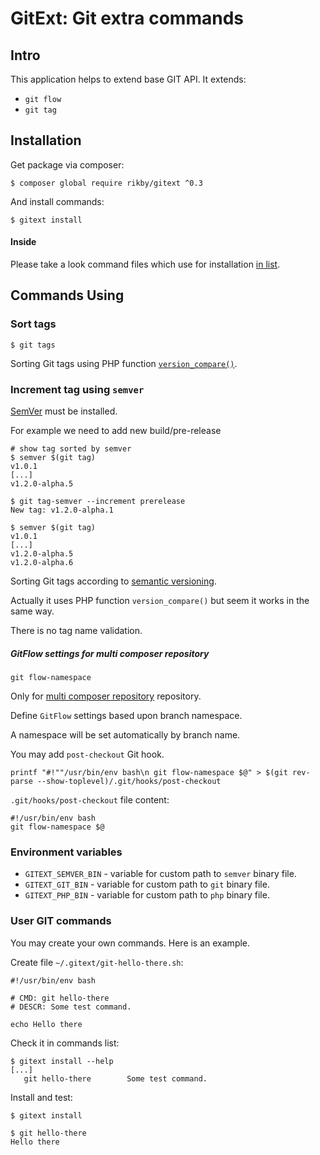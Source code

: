 # GitExt: Git extra commands

## Intro
This application helps to extend base GIT API.
It extends:
- `git flow`
- `git tag`

## Installation
Get package via composer:
```
$ composer global require rikby/gitext ^0.3
```
And install commands:
```
$ gitext install
```

#### Inside
Please take a look command files which use for installation [in list](src/shell/command).

## Commands Using
### Sort tags
```shell
$ git tags
```
Sorting Git tags using PHP function [`version_compare()`](http://php.net/version_compare).

### Increment tag using `semver`
[SemVer](https://github.com/npm/node-semver) must be installed.

For example we need to add new build/pre-release
```shell
# show tag sorted by semver
$ semver $(git tag)
v1.0.1
[...]
v1.2.0-alpha.5

$ git tag-semver --increment prerelease
New tag: v1.2.0-alpha.1

$ semver $(git tag)
v1.0.1
[...]
v1.2.0-alpha.5
v1.2.0-alpha.6
```
Sorting Git tags according to [semantic versioning](semver.org).

Actually it uses PHP function `version_compare()` but seem it works in the same way.

There is no tag name validation.
##### GitFlow settings for multi composer repository
```
git flow-namespace
```

Only for [multi composer repository](../../../../andkirby/multi-repo-composer) repository.

Define `GitFlow` settings based upon branch namespace.

A namespace will be set automatically by branch name.

You may add `post-checkout` Git hook.
```
printf "#!""/usr/bin/env bash\n git flow-namespace $@" > $(git rev-parse --show-toplevel)/.git/hooks/post-checkout
```

`.git/hooks/post-checkout` file content:
```
#!/usr/bin/env bash
git flow-namespace $@
```

### Environment variables

- `GITEXT_SEMVER_BIN` - variable for custom path to `semver` binary file.
- `GITEXT_GIT_BIN`    - variable for custom path to `git` binary file.
- `GITEXT_PHP_BIN`    - variable for custom path to `php` binary file.

### User GIT commands
You may create your own commands.
Here is an example.

Create file `~/.gitext/git-hello-there.sh`:
```shell
#!/usr/bin/env bash

# CMD: git hello-there
# DESCR: Some test command.

echo Hello there
```

Check it in commands list:
```shell
$ gitext install --help
[...]
   git hello-there        Some test command.
```

Install and test:
```shell
$ gitext install

$ git hello-there
Hello there
```
